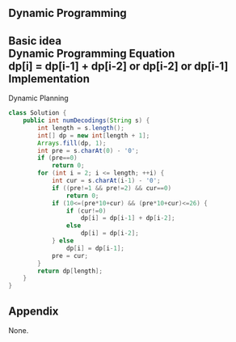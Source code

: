 **Dynamic Programming**  
---
**Basic idea**  
Dynamic Programming Equation  
dp[i] = dp[i-1] + dp[i-2] or dp[i-2] or dp[i-1]  
Implementation
---
Dynamic Planning
```java
class Solution {
    public int numDecodings(String s) {
        int length = s.length();
        int[] dp = new int[length + 1];
        Arrays.fill(dp, 1);
        int pre = s.charAt(0) - '0';
        if (pre==0)
            return 0;
        for (int i = 2; i <= length; ++i) {
            int cur = s.charAt(i-1) - '0';
            if ((pre!=1 && pre!=2) && cur==0)
                return 0;
            if (10<=(pre*10+cur) && (pre*10+cur)<=26) {
                if (cur!=0)
                    dp[i] = dp[i-1] + dp[i-2];
                else
                    dp[i] = dp[i-2];
            } else
                dp[i] = dp[i-1];
            pre = cur;
        }
        return dp[length];
    }
}
```
**Appendix**
---
None.